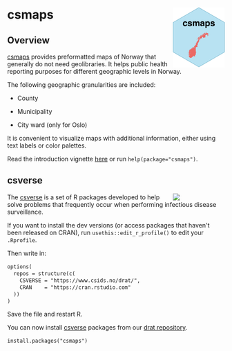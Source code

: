 # csmaps <a href="https://www.csids.no/csmaps/"><img src="man/figures/logo.png" align="right" width="120" /></a>


## Overview 

[csmaps](https://www.csids.no/csmaps/) provides preformatted maps of Norway that generally do not need geolibraries. It helps public health reporting purposes for different geographic levels in Norway.

The following geographic granularities are included: 

* County

* Municipality

* City ward (only for Oslo)

It is convenient to visualize maps with additional information, either using text labels or color palettes.

Read the introduction vignette [here](https://www.csids.no/csmaps/articles/csmaps.html) or run `help(package="csmaps")`.

## csverse

<a href="https://www.csids.no/packages.html"><img src="https://www.csids.no/packages/csverse.png" align="right" width="120" /></a>

The [csverse](https://www.csids.no/packages.html) is a set of R packages developed to help solve problems that frequently occur when performing infectious disease surveillance.

If you want to install the dev versions (or access packages that haven't been released on CRAN), run `usethis::edit_r_profile()` to edit your `.Rprofile`. 

Then write in:

```
options(
  repos = structure(c(
    CSVERSE = "https://www.csids.no/drat/",
    CRAN    = "https://cran.rstudio.com"
  ))
)
```

Save the file and restart R.

You can now install [csverse](https://www.csids.no/packages.html) packages from our [drat repository](https://www.csids.no/drat/).

```
install.packages("csmaps")
```

